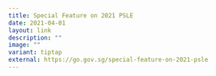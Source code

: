 ```yaml
---
title: Special Feature on 2021 PSLE
date: 2021-04-01
layout: link
description: ""
image: ""
variant: tiptap
external: https://go.gov.sg/special-feature-on-2021-psle
---
```

